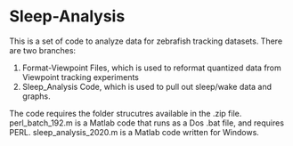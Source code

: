 # Sleep-Analysis
This is a set of code to analyze data for zebrafish tracking datasets. 
There are two branches:
1) Format-Viewpoint Files, which is used to reformat quantized data from Viewpoint tracking experiments
2) Sleep_Analysis Code, which is used to pull out sleep/wake data and graphs. 

The code requires the folder strucutres available in the .zip file.
perl_batch_192.m is a Matlab code that runs as a Dos .bat file, and requires PERL. 
sleep_analysis_2020.m is a Matlab code written for Windows.
